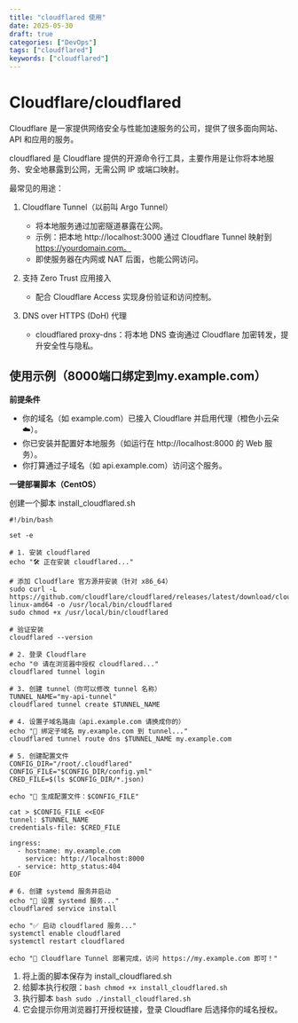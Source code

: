 ```yaml
---
title: "cloudflared 使用"
date: 2025-05-30
draft: true
categories: ["DevOps"]
tags: ["cloudflared"]
keywords: ["cloudflared"]
---
```


# Cloudflare/cloudflared
Cloudflare 是一家提供网络安全与性能加速服务的公司，提供了很多面向网站、API 和应用的服务。

cloudflared 是 Cloudflare 提供的开源命令行工具，主要作用是让你将本地服务、安全地暴露到公网，无需公网 IP 或端口映射。

最常见的用途：

1. Cloudflare Tunnel（以前叫 Argo Tunnel）
   * 将本地服务通过加密隧道暴露在公网。
   * 示例：把本地 http://localhost:3000 通过 Cloudflare Tunnel 映射到 https://yourdomain.com。
   * 即使服务器在内网或 NAT 后面，也能公网访问。
2. 支持 Zero Trust 应用接入
   * 配合 Cloudflare Access 实现身份验证和访问控制。

3. DNS over HTTPS (DoH) 代理
   * cloudflared proxy-dns：将本地 DNS 查询通过 Cloudflare 加密转发，提升安全性与隐私。


## 使用示例（8000端口绑定到my.example.com）
**前提条件**
* 你的域名（如 example.com）已接入 Cloudflare 并启用代理（橙色小云朵 ☁️）。
* 你已安装并配置好本地服务（如运行在 http://localhost:8000 的 Web 服务）。
* 你打算通过子域名（如 api.example.com）访问这个服务。

**一键部署脚本（CentOS）**

创建一个脚本 install_cloudflared.sh
``` shell
#!/bin/bash

set -e

# 1. 安装 cloudflared
echo "🛠️ 正在安装 cloudflared..."

# 添加 Cloudflare 官方源并安装（针对 x86_64）
sudo curl -L https://github.com/cloudflare/cloudflared/releases/latest/download/cloudflared-linux-amd64 -o /usr/local/bin/cloudflared
sudo chmod +x /usr/local/bin/cloudflared

# 验证安装
cloudflared --version

# 2. 登录 Cloudflare
echo "🌐 请在浏览器中授权 cloudflared..."
cloudflared tunnel login

# 3. 创建 tunnel（你可以修改 tunnel 名称）
TUNNEL_NAME="my-api-tunnel"
cloudflared tunnel create $TUNNEL_NAME

# 4. 设置子域名路由（api.example.com 请换成你的）
echo "🔗 绑定子域名 my.example.com 到 tunnel..."
cloudflared tunnel route dns $TUNNEL_NAME my.example.com

# 5. 创建配置文件
CONFIG_DIR="/root/.cloudflared"
CONFIG_FILE="$CONFIG_DIR/config.yml"
CRED_FILE=$(ls $CONFIG_DIR/*.json)

echo "📝 生成配置文件：$CONFIG_FILE"

cat > $CONFIG_FILE <<EOF
tunnel: $TUNNEL_NAME
credentials-file: $CRED_FILE

ingress:
  - hostname: my.example.com
    service: http://localhost:8000
  - service: http_status:404
EOF

# 6. 创建 systemd 服务并启动
echo "🔧 设置 systemd 服务..."
cloudflared service install

echo "✅ 启动 cloudflared 服务..."
systemctl enable cloudflared
systemctl restart cloudflared

echo "🎉 Cloudflare Tunnel 部署完成，访问 https://my.example.com 即可！"
```
1. 将上面的脚本保存为 install_cloudflared.sh
2. 给脚本执行权限：```bash chmod +x install_cloudflared.sh ```
3. 执行脚本 ```bash sudo ./install_cloudflared.sh```
4. 它会提示你用浏览器打开授权链接，登录 Cloudflare 后选择你的域名授权。